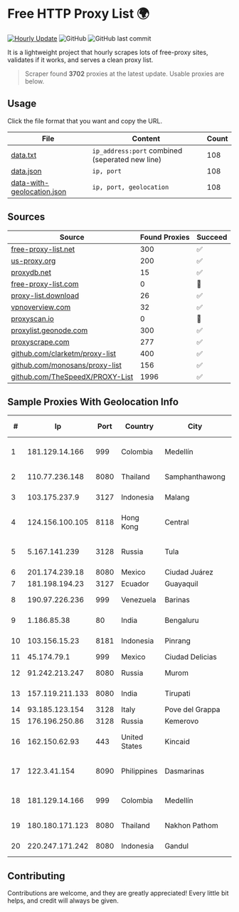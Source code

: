 
# Free HTTP Proxy List 🌍

[![Hourly Update](https://github.com/mertguvencli/http-proxy-list/actions/workflows/main.yml/badge.svg?branch=main)](https://github.com/mertguvencli/http-proxy-list/actions/workflows/main.yml)
![GitHub](https://img.shields.io/github/license/mertguvencli/http-proxy-list)
![GitHub last commit](https://img.shields.io/github/last-commit/mertguvencli/http-proxy-list)

It is a lightweight project that hourly scrapes lots of free-proxy sites, validates if it works, and serves a clean proxy list.


> Scraper found **3702** proxies at the latest update. Usable proxies are below.

## Usage

Click the file format that you want and copy the URL.


|File|Content|Count|
|----|-------|-----|
|[data.txt](https://raw.githubusercontent.com/mertguvencli/http-proxy-list/main/proxy-list/data.txt)|`ip_address:port` combined (seperated new line)|108|
|[data.json](https://raw.githubusercontent.com/mertguvencli/http-proxy-list/main/proxy-list/data.json)|`ip, port`|108|
|[data-with-geolocation.json](https://raw.githubusercontent.com/mertguvencli/http-proxy-list/main/proxy-list/data-with-geolocation.json)|`ip, port, geolocation`|108|

## Sources

|Source|Found Proxies|Succeed|
|------|-------------|-------|
|[free-proxy-list.net](https://free-proxy-list.net)|300|✅|
|[us-proxy.org](https://www.us-proxy.org)|200|✅|
|[proxydb.net](http://proxydb.net)|15|✅|
|[free-proxy-list.com](https://free-proxy-list.com/?page=&port=&type%5B%5D=http&type%5B%5D=https&up_time=0&search=Search)|0|🚫|
|[proxy-list.download](https://www.proxy-list.download/HTTP)|26|✅|
|[vpnoverview.com](https://vpnoverview.com/privacy/anonymous-browsing/free-proxy-servers)|32|✅|
|[proxyscan.io](https://www.proxyscan.io)|0|🚫|
|[proxylist.geonode.com](https://proxylist.geonode.com/api/proxy-list?limit=300&page=1&sort_by=lastChecked&sort_type=desc&protocols=http,https)|300|✅|
|[proxyscrape.com](https://api.proxyscrape.com/v2/?request=displayproxies&protocol=http&timeout=10000&country=all&ssl=all&anonymity=all)|277|✅|
|[github.com/clarketm/proxy-list](https://raw.githubusercontent.com/clarketm/proxy-list/master/proxy-list-raw.txt)|400|✅|
|[github.com/monosans/proxy-list](https://raw.githubusercontent.com/monosans/proxy-list/main/proxies/http.txt)|156|✅|
|[github.com/TheSpeedX/PROXY-List](https://raw.githubusercontent.com/TheSpeedX/PROXY-List/master/http.txt)|1996|✅|


## Sample Proxies With Geolocation Info

|#|Ip|Port|Country|City|Internet Service Provider|
|-|--|----|-------|----|-------------------------|
|1|181.129.14.166|999|Colombia|Medellín|EPM Telecomunicaciones S.A. E.S.P.|
|2|110.77.236.148|8080|Thailand|Samphanthawong|CAT Telecom Public Company Limited|
|3|103.175.237.9|3127|Indonesia|Malang|PT Marva Global Telekomunikasi|
|4|124.156.100.105|8118|Hong Kong|Central|Tencent Cloud Computing (Beijing) Co|
|5|5.167.141.239|3128|Russia|Tula|CJSC "ER-Telecom Holding" Tula branch|
|6|201.174.239.18|8080|Mexico|Ciudad Juárez|Transtelco Inc|
|7|181.198.194.23|3127|Ecuador|Guayaquil|Telconet S.A|
|8|190.97.226.236|999|Venezuela|Barinas|NetLink América C.A.|
|9|1.186.85.38|80|India|Bengaluru|D-VoiS Broadband Private Limited|
|10|103.156.15.23|8181|Indonesia|Pinrang|PT Lintas Jaringan Nusantara|
|11|45.174.79.1|999|Mexico|Ciudad Delicias|Raul Duarte Urita|
|12|91.242.213.247|8080|Russia|Murom|NAVIGATOR-MUROM|
|13|157.119.211.133|8080|India|Tirupati|Finecom Internet services Pvt Ltd|
|14|93.185.123.154|3128|Italy|Pove del Grappa|Omegacom S.R.L.S.|
|15|176.196.250.86|3128|Russia|Kemerovo|Goodline.info|
|16|162.150.62.93|443|United States|Kincaid|Comcast Cable Communications, LLC|
|17|122.3.41.154|8090|Philippines|Dasmarinas|Philippine Long Distance Telephone Co.|
|18|181.129.14.166|999|Colombia|Medellín|EPM Telecomunicaciones S.A. E.S.P.|
|19|180.180.171.123|8080|Thailand|Nakhon Pathom|TOT Public Company Limited|
|20|220.247.171.242|8080|Indonesia|Gandul|PT Indonesia Comnets Plus|



## Contributing

Contributions are welcome, and they are greatly appreciated! Every
little bit helps, and credit will always be given.

